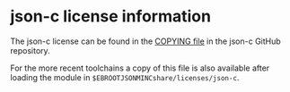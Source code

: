 # json-c license information

The json-c license can be found in the
[COPYING file](https://github.com/json-c/json-c/blob/master/COPYING)
in the json-c GitHub repository.

For the more recent toolchains a copy of this file is also available 
after loading the module in
`$EBROOTJSONMINCshare/licenses/json-c`.
